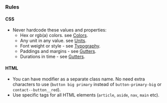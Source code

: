 ### Rules

#### CSS

- Never hardcode these values and properties:
  - Hex or rgb(a) colors. see [Colors](colors.html).
  - Any unit in any value. see [Units](units.html).
  - Font weight or style - see [Typography](typography.html).
  - Paddings and margins - see [Gutters](gutter.html).
  - Durations in time - see [Gutters](gutter.html).

#### HTML
- You can have modifier as a separate class name. No need extra characters to use (`button big primary` instead of `button-primary-big` or `contact--button__red`).
- Use specific tags for all HTML elements (`article`, `aside`, `nav`, `main` etc).

